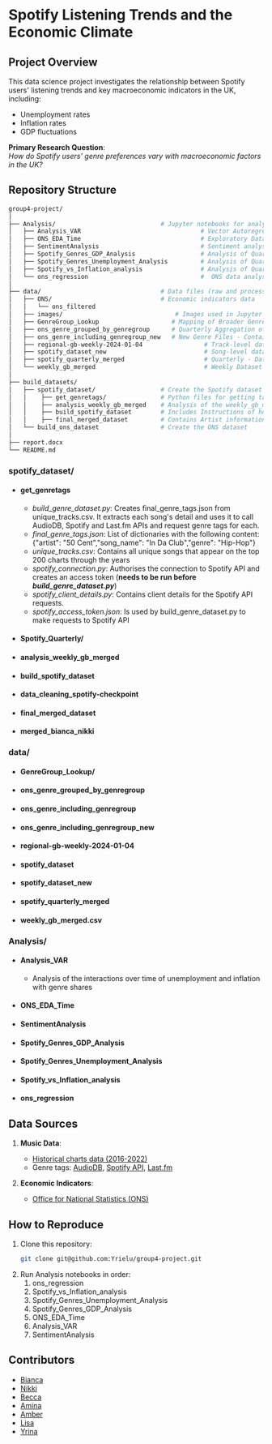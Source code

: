 # Spotify Listening Trends and the Economic Climate

## Project Overview
This data science project investigates the relationship between Spotify users' listening trends and key macroeconomic indicators in the UK, including:
- Unemployment rates
- Inflation rates
- GDP fluctuations

**Primary Research Question**:  
*How do Spotify users' genre preferences vary with macroeconomic factors in the UK?*

## Repository Structure
```bash
group4-project/
│
├── Analysis/                             # Jupyter notebooks for analysis
│   ├── Analysis_VAR                                 # Vector Autoregression analysis
│   ├── ONS_EDA_Time                                 # Exploratory Data Analysis on ONS data
│   ├── SentimentAnalysis                            # Sentiment analysis on song titles
│   ├── Spotify_Genres_GDP_Analysis                  # Analysis of Quarterly Spotify Streams against GDP
│   ├── Spotify_Genres_Unemployment_Analysis         # Analysis of Quarterly Spotify Streams against Unemployment
│   ├── Spotify_vs_Inflation_analysis                # Analysis of Quarterly Spotify Streams against Inflation rates
│   └── ons_regression                               #  ONS data analysed using regression analysis
│
├── data/                                 # Data files (raw and processed)
│   ├── ONS/                              # Economic indicators data
│   │   └── ons_filtered
│   ├── images/                               # Images used in Jupyter notebooks
│   ├── GenreGroup_Lookup                    # Mapping of Broader Genre Categories to Original Genre Tags
│   ├── ons_genre_grouped_by_genregroup      # Quarterly Aggregation of Genre Groups (Excluding Detailed Genres)
│   ├── ons_genre_including_genregroup_new   # New Genre Files - Contains Spotify Data and ONS data- Cleaned Tags, Minimal 'Unknown' Tags, Enhanced Data Coverage (Generated via build_spotify_dataset.ipynb and spotift_dataset_new.csv)
│   ├── regional-gb-weekly-2024-01-04                 # Track-level dataset including Spotify URIs, artist names, and track titles.
│   ├── spotify_dataset_new                           # Song-level dataset including artist names, original genre tags and genre group classifications- Includes 'Unknown' Genre
│   ├── spotify_quarterly_merged                      # Quarterly - Dataset Containing Song data, Performer Names, Quarterly Streaming Figures, and Chart Rankings
│   └── weekly_gb_merged                              # Weekly Dataset Containing Song data, Performer Names, Region and Chart Rankings
│
├── build_datasets/
│   ├── spotify_dataset/                  # Create the Spotify dataset
│   │    ├── get_genretags/               # Python files for getting tags from APIs
│   │    ├── analysis_weekly_gb_merged    # Analysis of the weekly_gb_merged dataset
│   │    ├── build_spotify_dataset        # Includes Instructions of how to build the Spotify dataset
│   │    ├── final_merged_dataset         # Contains Artist information, Song name, Quarterly date and streams- merged dataset
│   └── build_ons_dataset                 # Create the ONS dataset
│
├── report.docx
└── README.md
```


### spotify_dataset/
* #### get_genretags
   - _build_genre_dataset.py_: Creates final_genre_tags.json from unique_tracks.csv. It extracts each song's detail and uses it to call AudioDB, Spotify and Last.fm APIs and request genre tags for each.
   - _final_genre_tags.json_: List of dictionaries with the following content: {"artist": "50 Cent","song_name": "In Da Club","genre": "Hip-Hop"}
   - _unique_tracks.csv_: Contains all unique songs that appear on the top 200 charts through the years
   - _spotify_connection.py_: Authorises the connection to Spotify API and creates an access token (**needs to be run before _build_genre_dataset.py_**)
   - _spotify_client_details.py_: Contains client details for the Spotify API requests.
   - _spotify_access_token.json_: Is used by build_genre_dataset.py to make requests to Spotify API
* #### Spotify_Quarterly/
* #### analysis_weekly_gb_merged
* #### build_spotify_dataset
* #### data_cleaning_spotify-checkpoint
* #### final_merged_dataset
* #### merged_bianca_nikki

### data/
* #### GenreGroup_Lookup/
* #### ons_genre_grouped_by_genregroup
* #### ons_genre_including_genregroup
* #### ons_genre_including_genregroup_new
* #### regional-gb-weekly-2024-01-04
* #### spotify_dataset
* #### spotify_dataset_new
* #### spotify_quarterly_merged
* #### weekly_gb_merged.csv

### Analysis/
* #### Analysis_VAR
   - Analysis of the interactions over time of unemployment and inflation with genre shares
* #### ONS_EDA_Time                    
* #### SentimentAnalysis
* #### Spotify_Genres_GDP_Analysis
* #### Spotify_Genres_Unemployment_Analysis    
* #### Spotify_vs_Inflation_analysis
* #### ons_regression

## Data Sources
1. **Music Data**:
   - [Historical charts data (2016-2022)](https://github.com/HipsterVizNinja/Spotify-Top-200)
   - Genre tags: [AudioDB](https://www.theaudiodb.com/free_music_api), [Spotify API](https://developer.spotify.com/documentation/web-api), [Last.fm](https://www.last.fm/api/show/track.getTags)

2. **Economic Indicators**:
   - [Office for National Statistics (ONS)](https://www.ons.gov.uk)


## How to Reproduce
1. Clone this repository:
   ```bash
   git clone git@github.com:Yrielu/group4-project.git
2. Run Analysis notebooks in order:
   1. ons_regression
   2. Spotify_vs_Inflation_analysis
   3. Spotify_Genres_Unemployment_Analysis
   4. Spotify_Genres_GDP_Analysis
   5. ONS_EDA_Time
   6. Analysis_VAR
   7. SentimentAnalysis   

## Contributors
- [Bianca](https://github.com/BiancaVendone)  
- [Nikki](https://github.com/NikkiHelliwell)
- [Becca](https://github.com/WithBecca)
- [Amina](https://github.com/aminai01)  
- [Amber](https://github.com/ambahaverly)  
- [Lisa](https://github.com/lisainscotland)  
- [Yrina](https://github.com/Yrielu)  

